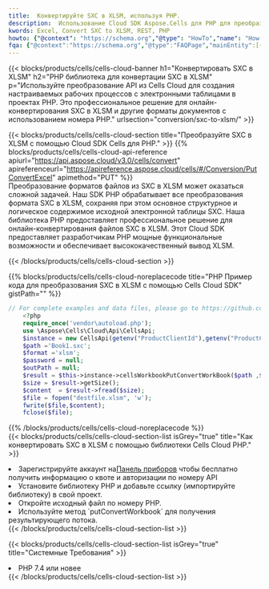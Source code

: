 ```yaml
---
title:  Конвертируйте SXC в XLSM, используя PHP.
description:  Использование Cloud SDK Aspose.Cells для PHP для преобразования файла формата SXC в файл формата XLSM.
kwords: Excel, Convert SXC to XLSM, REST, PHP
howto: {"@context": "https://schema.org","@type": "HowTo","name": "How to convert SXC to XLSM using the Cells Cloud PHP library.","description": "How to convert SXC to XLSM using the Cells Cloud PHP library.","image": {"@type": "ImageObject"},"url": "/php/conversion/sxc-to-xlsm/","step": [{ "@type": "HowToStep","name": "How to convert SXC to XLSM using the Cells Cloud PHP library. step 1", "image": {"@type": "ImageObject",},"url": "/php/conversion/sxc-to-xlsm/","text": "Register an account at <a href='https://dashboard.aspose.cloud/'>Dashboard</a> to get free API quota & authorization details",},{ "@type": "HowToStep","name": "How to convert SXC to XLSM using the Cells Cloud PHP library. step 1", "image": {"@type": "ImageObject",},"url": "/php/conversion/sxc-to-xlsm/","text": "Install PHP library and add the reference (import the library) to your project.",},{ "@type": "HowToStep","name": "How to convert SXC to XLSM using the Cells Cloud PHP library. step 1", "image": {"@type": "ImageObject",},"url": "/php/conversion/sxc-to-xlsm/","text": "Open the source file in PHP.",},{ "@type": "HowToStep","name": "How to convert SXC to XLSM using the Cells Cloud PHP library. step 1", "image": {"@type": "ImageObject",},"url": "/php/conversion/sxc-to-xlsm/","text": "Use the `putConvertWorkbook` method to retrieve the resulting stream.",}, ],"supply": {"@type": "HowToSupply","name": "document"},"tool": [{"@type": "HowToTool","name": "phpstorm, Visual Studio Code, Eclipse"},{"@type": "HowToTool","name": "Aspose Cells"}],"totalTime": "PT6M"}
fqa: {"@context":"https://schema.org","@type":"FAQPage","mainEntity":[{"@type":"Question","name":"Why convert file formats in C# using REST API?","acceptedAnswer":{"@type":"Answer","text":"Documents are encoded in many ways, and some files may be incompatible with the software you use. To open and read such files, just convert them to appropriate file formats.<br/><ol><li>Install .NET SDK and add the reference (import the library) to your project.</li><li>Open the source file in C# using REST API.</li><li>Call the PutConvertWorkbookRequest() method, passing an output filename with required extension.</li><li>Get the result of conversion as a separate file.</li></ol>"}},{"@type":"Question","name":"What file formats can I convert with your C# library?","acceptedAnswer":{"@type":"Answer","text":"We support a variety of file formats for conversion using .NET library, including XLSX, Excel, xls , PDF, CSV, HTML, Markdown, XML, PNG, JPG, TIFF, Json, TXT and many more."}},{"@type":"Question","name":"What is the maximum allowed file size for conversion using this .NET library?","acceptedAnswer":{"@type":"Answer","text":"There are no file size limits for format conversions using .NET library."}}]}
---
```

{{< blocks/products/cells/cells-cloud-banner h1="Конвертировать SXC в XLSM" h2="PHP библиотека для конвертации SXC в XLSM" p="Используйте преобразование API из Cells Cloud для создания настраиваемых рабочих процессов с электронными таблицами в проектах PHP. Это профессиональное решение для онлайн-конвертирования SXC в XLSM и другие форматы документов с использованием номера PHP." urlsection="conversion/sxc-to-xlsm/" >}}

{{< blocks/products/cells/cells-cloud-section title="Преобразуйте SXC в XLSM с помощью Cloud SDK Cells для PHP." >}}
{{% blocks/products/cells/cells-cloud-api-reference apiurl="https://api.aspose.cloud/v3.0/cells/convert" apireferenceurl="https://apireference.aspose.cloud/cells/#/Conversion/PutConvertExcel" apimethod="PUT" %}}
<br/>
Преобразование форматов файлов из SXC в XLSM может оказаться сложной задачей. Наш SDK PHP обрабатывает все преобразования формата SXC в XLSM, сохраняя при этом основное структурное и логическое содержимое исходной электронной таблицы SXC. Наша библиотека PHP предоставляет профессиональное решение для онлайн-конвертирования файлов SXC в XLSM. Этот Cloud SDK предоставляет разработчикам PHP мощные функциональные возможности и обеспечивает высококачественный вывод XLSM.

{{< /blocks/products/cells/cells-cloud-section >}}

{{% blocks/products/cells/cells-cloud-noreplacecode title="PHP Пример кода для преобразования SXC в XLSM с помощью Cells Cloud SDK" gistPath="" %}}
 
```php
// For complete examples and data files, please go to https://github.com/aspose-cells-cloud/aspose-cells-cloud-php/
    <?php
    require_once('vendor\autoload.php');
    use \Aspose\Cells\Cloud\Api\CellsApi;
    $instance = new CellsApi(getenv("ProductClientId"),getenv("ProductClientSecret"));
    $path ='Book1.sxc';    
    $format ='xlsm';
    $password = null;
    $outPath = null;      
    $result = $this->instance->cellsWorkbookPutConvertWorkBook($path ,$format, $password,  $outPath);
    $size = $result->getSize();
    $content  = $result->fread($size);
    $file = fopen("destfile.xlsm", 'w');
    fwrite($file,$content);
    fclose($file);
```
 
{{% /blocks/products/cells/cells-cloud-noreplacecode %}}
<br/>
{{< blocks/products/cells/cells-cloud-section-list isGrey="true" title="Как конвертировать SXC в XLSM с помощью библиотеки Cells Cloud PHP." >}}
<li> Зарегистрируйте аккаунт на<a href="https://dashboard.aspose.cloud/">Панель приборов</a> чтобы бесплатно получить информацию о квоте и авторизации по номеру API</li>
<li>Установите библиотеку PHP и добавьте ссылку (импортируйте библиотеку) в свой проект.</li>
<li>Откройте исходный файл по номеру PHP.</li>
<li>Используйте метод `putConvertWorkbook` для получения результирующего потока.</li>
{{< /blocks/products/cells/cells-cloud-section-list >}}

{{< blocks/products/cells/cells-cloud-section-list isGrey="true" title="Системные Требования" >}}
<li>PHP 7.4 или новее</li>
{{< /blocks/products/cells/cells-cloud-section-list >}}
